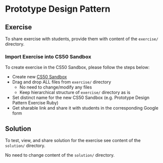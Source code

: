 # Prototype Design Pattern

## Exercise
To share exercise with students, provide them with content of the `exercise/` directory.
### Import Exercise into CS50 Sandbox
To create exercise in the CS50 Sandbox, please follow the steps below:
* Create new [CS50 Sandbox](https://sandbox.cs50.io)
* Drag and drop ALL files from `exercise/` directory
  * No need to change/modify any files
  * Keep hierarchical structure of `exercise/` directory as is
* Set distinct name for the new CS50 Sandbox (e.g. Prototype Design Pattern Exercise Ruby)
* Get sharable link and share it with students in the corresponding Google form

## Solution
To test, view, and share solution for the exercise see content of the `solution/` directory.

No need to change content of the `solution/` directory.
